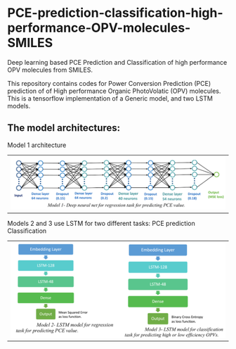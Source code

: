 # PCE-prediction-classification-high-performance-OPV-molecules-SMILES
Deep learning based PCE Prediction and Classification of high performance OPV molecules from SMILES.

This repository contains codes for Power Conversion Prediction (PCE) prediction of of High performance Organic PhotoVolatic (OPV) molecules.
This is a tensorflow implementation of a Generic model, and two LSTM models.

## The model architectures:
Model 1 architecture
<table>
  <tr>
    <td> <img src="img/model1.png"  alt="Model-1" ></td>
  </tr>  
</table>

Models 2 and 3 use LSTM for two different tasks:
<itemize>
  <item>PCE prediction</item>
  <item>Classification</item>
</itemize>

<table>
    <tr>
    <td> <img src="img/model2-3.png"  alt="Model-2-3" ></td>
  </tr> 
</table>
